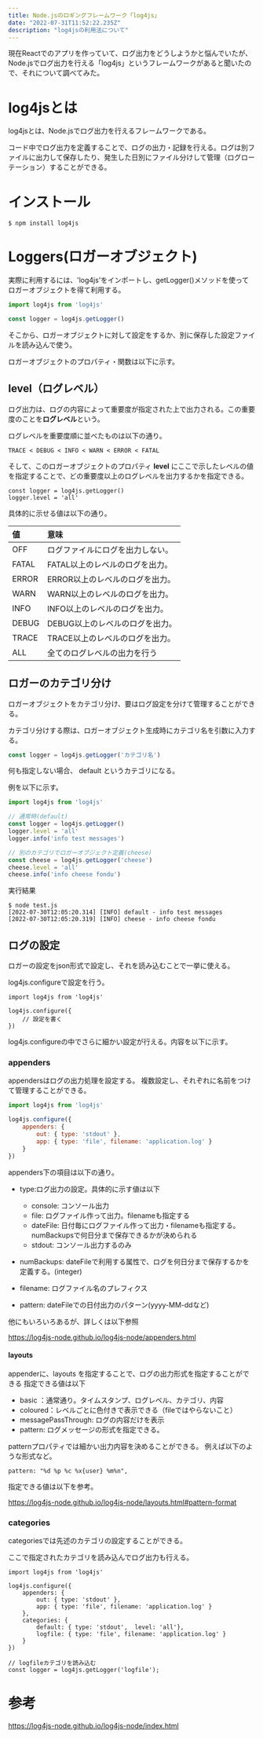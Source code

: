 ```yaml
---
title: Node.jsのロギングフレームワーク「log4js」
date: "2022-07-31T11:52:22.235Z"
description: "log4jsの利用法について"
---
```


現在Reactでのアプリを作っていて、ログ出力をどうしようかと悩んでいたが、
Node.jsでログ出力を行える「log4js」というフレームワークがあると聞いたので、それについて調べてみた。

# log4jsとは

log4jsとは、Node.jsでログ出力を行えるフレームワークである。

コード中でログ出力を定義することで、ログの出力・記録を行える。ログは別ファイルに出力して保存したり、発生した日別にファイル分けして管理（ログローテーション）することができる。


# インストール

```
$ npm install log4js
```

# Loggers(ロガーオブジェクト)

実際に利用するには、'log4js'をインポートし、getLogger()メソッドを使ってロガーオブジェクトを得て利用する。

```javascript
import log4js from 'log4js'

const logger = log4js.getLogger()
```

そこから、ロガーオブジェクトに対して設定をするか、別に保存した設定ファイルを読み込んで使う。

ロガーオブジェクトのプロパティ・関数は以下に示す。

## level（ログレベル）

ログ出力は、ログの内容によって重要度が指定された上で出力される。この重要度のことを**ログレベル**という。

ログレベルを重要度順に並べたものは以下の通り。

```
TRACE < DEBUG < INFO < WARN < ERROR < FATAL
```

そして、このロガーオブジェクトのプロパティ **level** にここで示したレベルの値を指定することで、どの重要度以上のログレベルを出力するかを指定できる。

```
const logger = log4js.getLogger()
logger.level = 'all'
```

具体的に示せる値は以下の通り。

|値|意味|
|:---|:---|
|OFF|ログファイルにログを出力しない。|
|FATAL|FATAL以上のレベルのログを出力。|
|ERROR|ERROR以上のレベルのログを出力。|
|WARN|WARN以上のレベルのログを出力。|
|INFO|INFO以上のレベルのログを出力。|
|DEBUG|DEBUG以上のレベルのログを出力。|
|TRACE|TRACE以上のレベルのログを出力。|
|ALL|全てのログレベルの出力を行う|

## ロガーのカテゴリ分け

ロガーオブジェクトをカテゴリ分け、要はログ設定を分けて管理することができる。

カテゴリ分けする際は、ロガーオブジェクト生成時にカテゴリ名を引数に入力する。

```javascript
const logger = log4js.getLogger('カテゴリ名')
```

何も指定しない場合、 default というカテゴリになる。

例を以下に示す。

```javascript
import log4js from 'log4js'

// 通常時(default)
const logger = log4js.getLogger()
logger.level = 'all'
logger.info('info test messages')

// 別のカテゴリでロガーオブジェクト定義(cheese)
const cheese = log4js.getLogger('cheese')
cheese.level = 'all'
cheese.info('info cheese fondu')

```

実行結果

```
$ node test.js 
[2022-07-30T12:05:20.314] [INFO] default - info test messages
[2022-07-30T12:05:20.319] [INFO] cheese - info cheese fondu
```

## ログの設定

ロガーの設定をjson形式で設定し、それを読み込むことで一挙に使える。

log4js.configureで設定を行う。

```
import log4js from 'log4js'

log4js.configure({
	// 設定を書く
})
```

log4js.configureの中でさらに細かい設定が行える。内容を以下に示す。

### appenders

appendersはログの出力処理を設定する。
複数設定し、それぞれに名前をつけて管理することができる。

```javascript
import log4js from 'log4js'

log4js.configure({
	appenders: {
		out: { type: 'stdout' }, 
		app: { type: 'file', filename: 'application.log' }
	}
})
```

appenders下の項目は以下の通り。

- type:ログ出力の設定。具体的に示す値は以下
  - console: コンソール出力
  - file: ログファイル作って出力。filenameも指定する
  - dateFile: 日付毎にログファイル作って出力・filenameも指定する。numBackupsで何日分まで保存できるかが決められる
  - stdout: コンソール出力するのみ

- numBackups: dateFileで利用する属性で、ログを何日分まで保存するかを定義する。(integer)
- filename: ログファイル名のプレフィクス
- pattern: dateFileでの日付出力のパターン(yyyy-MM-ddなど)

他にもいろいろあるが、詳しくは以下参照

https://log4js-node.github.io/log4js-node/appenders.html

#### layouts

appenderに、layouts を指定することで、ログの出力形式を指定することができる
指定できる値は以下

- basic ：通常通り。タイムスタンプ、ログレベル、カテゴリ、内容
- coloured：レベルごとに色付きで表示できる（fileではやらないこと）
- messagePassThrough: ログの内容だけを表示
- pattern: ログメッセージの形式を指定できる。

patternプロパティでは細かい出力内容を決めることができる。
例えば以下のような形式など。

```
pattern: "%d %p %c %x{user} %m%n",
```

指定できる値は以下を参考。

https://log4js-node.github.io/log4js-node/layouts.html#pattern-format

### categories

categoriesでは先述のカテゴリの設定することができる。

ここで指定されたカテゴリを読み込んでログ出力も行える。

```
import log4js from 'log4js'

log4js.configure({
	appenders: {
		out: { type: 'stdout' }, 
		app: { type: 'file', filename: 'application.log' }
	},
	categories: {
		default: { type: 'stdout',  level: 'all'}, 
		logfile: { type: 'file', filename: 'application.log' }
	}
})

// logfileカテゴリを読み込む
const logger = log4js.getLogger('logfile');
```

# 参考

https://log4js-node.github.io/log4js-node/index.html